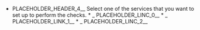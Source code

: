 * PLACEHOLDER_HEADER_4__ Select one of the services that you want to set up to perform the checks. * _ PLACEHOLDER_LINC_0__ * _ PLACEHOLDER_LINK_1__ * _ PLACEHOLDER_LINC_2__
